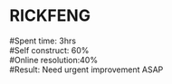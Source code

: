 # RICKFENG
#Spent time: 3hrs<br>
#Self construct: 60%<br>
#Online resolution:40%<br>
#Result: Need urgent improvement ASAP
